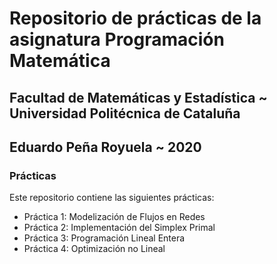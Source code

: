 # Repositorio de prácticas de la asignatura Programación Matemática

## Facultad de Matemáticas y Estadística ~ Universidad Politécnica de Cataluña

## Eduardo Peña Royuela ~ 2020

### Prácticas

Este repositorio contiene las siguientes prácticas:

- Práctica 1: Modelización de Flujos en Redes
- Práctica 2: Implementación del Simplex Primal
- Práctica 3: Programación Lineal Entera
- Práctica 4: Optimización no Lineal
